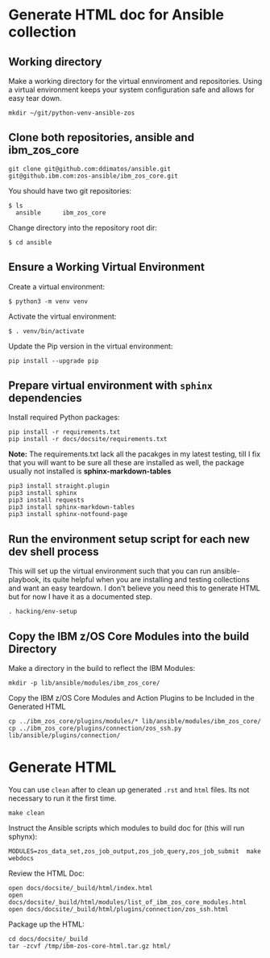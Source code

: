 # Generate HTML doc for Ansible collection

## Working directory

Make a working directory for the virtual ennviroment and repositories. Using a virtual environment keeps your system configuration safe and allows for easy tear down.

```
mkdir ~/git/python-venv-ansible-zos
```

## Clone both repositories, __ansible__ and __ibm_zos_core__
```
git clone git@github.com:ddimatos/ansible.git  
git@github.ibm.com:zos-ansible/ibm_zos_core.git
```

You should have two git repositories:
```
$ ls
  ansible      ibm_zos_core
```

Change directory into the repository root dir:
```
$ cd ansible
```

## Ensure a Working Virtual Environment

Create a virtual environment: 
```
$ python3 -m venv venv
```

Activate the virtual environment: 
```
$ . venv/bin/activate
```
 
Update the Pip version in the virtual environment: 
```
pip install --upgrade pip
```

## Prepare virtual environment with `sphinx` dependencies

Install required Python packages:
```
pip install -r requirements.txt
pip install -r docs/docsite/requirements.txt
```

__Note:__
The requirements.txt lack all the pacakges in my latest testing, till I fix that you will want to be sure all these are installed as well, the package usually not installed is __sphinx-markdown-tables__

```
pip3 install straight.plugin
pip3 install sphinx 
pip3 install requests 
pip3 install sphinx-markdown-tables
pip3 install sphinx-notfound-page 

```

## Run the environment setup script for each new dev shell process
This will set up the virtual environment such that you can run ansible-playbook, its quite helpful when you are installing and testing collections and want an easy teardown. I don't believe you need this to generate HTML but for now I have it as a documented step.

```
. hacking/env-setup

```

## Copy the IBM z/OS Core Modules into the build Directory

Make a directory in the build to reflect the IBM Modules:
```
mkdir -p lib/ansible/modules/ibm_zos_core/
```

Copy the IBM z/OS Core Modules and Action Plugins to be Included in the Generated HTML
```
cp ../ibm_zos_core/plugins/modules/* lib/ansible/modules/ibm_zos_core/
cp ../ibm_zos_core/plugins/connection/zos_ssh.py lib/ansible/plugins/connection/
```

# Generate HTML
You can use `clean` after to clean up generated `.rst` and `html` files. Its not necessary to run it the first time.
```
make clean
```

Instruct the Ansible scripts  which modules to build doc for (this will run sphynx):
```
MODULES=zos_data_set,zos_job_output,zos_job_query,zos_job_submit  make webdocs
```

Review the HTML Doc:
```
open docs/docsite/_build/html/index.html
open docs/docsite/_build/html/modules/list_of_ibm_zos_core_modules.html
open docs/docsite/_build/html/plugins/connection/zos_ssh.html
```

Package up the HTML:
```
cd docs/docsite/_build 
tar -zcvf /tmp/ibm-zos-core-html.tar.gz html/
```


